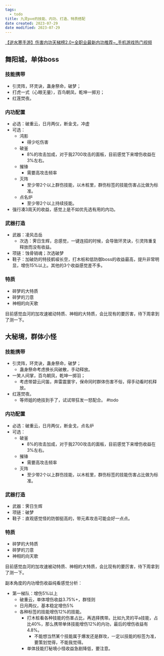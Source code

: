 ```yaml
---
tags:
  - todo
title: 九灵pve的技能、内功、打造、特质搭配
date created: 2023-07-29
date modified: 2023-07-29
---
```


[【逆水寒手游】伤害内功天梯榜2.0+全职业最新内功推荐~_手机游戏热门视频](https://m.bilibili.com/video/BV1Vu411p7S3?buvid=XY193981BE648E6129ECDFCB55831A5849C2F&is_story_h5=false&mid=dH9xIxLY68LevgLy8tGZ6Q%3D%3D&p=1&plat_id=116&share_from=ugc&share_medium=android&share_plat=android&share_session_id=b1863807-d59f-42a1-b195-8b80cd4c5b8c&share_source=WEIXIN&share_tag=s_i&timestamp=1691151706&unique_k=PEvqTV9&up_id=1427225208)

## 舞阳城，单体boss

### 技能携带

- 引灵阵，环灵诀，蛊身祭命，破梦；
- 打虎一式（心眼无量），百鸟朝凤，乾坤一掷刃；
- 红莲焚夜。

### 内功配置

- 必选：破重云，日月两仪，断金戈，冲虚
- 可选：
	- 鸿影
		- 得少吃伤害
	- 破釜
		- 8%的攻击加成，对于我2700攻击的面板，目前感觉下来增伤收益在3%左右。
	- 摧锋
		- 需要高攻击频率
	- 灭阵
		- 至少带2个以上群伤技能，以木桩里，群伤标签的技能伤害占比做为标准。
	- 点名炉
		- 至少带2个以上持续技能。
- 强行凑3周天的收益，感觉上是不如优先选有用的内功。

### 武器打造

- 武器：凌风击岳
	- 次选：霁日生辉，总感觉，一键连招的时候，会导致环灵诀，引灵阵重复释放而没有收益。
- 项链：蚀骨销魂；次选破梦
- 鞋子：加破防的特技鹤唳长空，打木桩和低防御boss的收益最高，提升非常明显，增伤15%以上。其他的3个收益感觉差不多。

### 特质

- 碎梦的大特质
- 碎梦的刀意
- 神相的向天歌

目前感觉血河的加攻速被动特质、神相的大特质，会比现有的要厉害，待下周拿到了测一下。

## 大秘境，群体小怪

### 技能携带

- 引灵阵，环灵诀，蛊身祭命，破梦；
	- 蛊身祭命考虑换长风破散，手动释放。
- 一笑人间掌，百鸟朝凤，乾坤一掷羽；
	- 考虑带碧云问笛，奔雷震寰宇，保命同时群体伤害不俗，得手动看时机释放。
- 红莲焚夜。
	- 等师姐的绝技到手了，试试带狂发一怒配合。 #todo

### 内功配置

- 必选：破重云，日月两仪，断金戈，点名炉
- 可选：
	- 破釜
		- 8%的攻击加成，对于我2700攻击的面板，目前感觉下来增伤收益在3%左右。
	- 摧锋
		- 需要高攻击频率
	- 灭阵
		- 至少带2个以上群伤技能，以木桩里，群伤标签的技能伤害占比做为标准。

### 武器打造

- 武器：霁日生辉
- 项链：破梦
- 鞋子：直观感觉怪的防御挺高的，带元素攻击可能会好一点点。

### 特质

- 碎梦的大特质
- 碎梦的刀意
- 神相的向天歌

目前感觉血河的加攻速被动特质、神相的大特质，会比现有的要厉害，待下周拿到了测一下。

副本角度的内功增伤收益纯看感觉分析：

- 第一梯队：增伤5%以上
	- 破重云，单体增伤收益3.75%+，群怪则
	- 日月两仪，基本稳定增伤5%
	- 各种标签的技能增伤12%的技能。
		- 打木桩看各种技能的伤害占比，再选择携带。比如九灵的平a技能，占比40%，那么携带单体技能增伤12%的内功，最后的增伤收益有4.8%。
			- 不能想当然某个技能属于爆发还是群攻，一定以技能的标签为准，要策划觉得，不能我觉得。
		- 单体技能打秘境小怪收益急剧降低，要注意。
